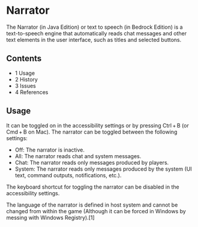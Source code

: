 # Narrator
The Narrator (in Java Edition) or text to speech (in Bedrock Edition) is a text-to-speech engine that automatically reads chat messages and other text elements in the user interface, such as titles and selected buttons.

## Contents
- 1 Usage
- 2 History
- 3 Issues
- 4 References

## Usage
It can be toggled on in the accessibility settings or by pressing Ctrl + B (or Cmd + B on Mac). The narrator can be toggled between the following settings:

- Off: The narrator is inactive.
- All: The narrator reads chat and system messages.
- Chat: The narrator reads only messages produced by players.
- System: The narrator reads only messages produced by the system (UI text, command outputs, notifications, etc.).

The keyboard shortcut for toggling the narrator can be disabled in the accessibility settings.


The language of the narrator is defined in host system and cannot be changed from within the game (Although it can be forced in Windows by messing with Windows Registry).[1]


